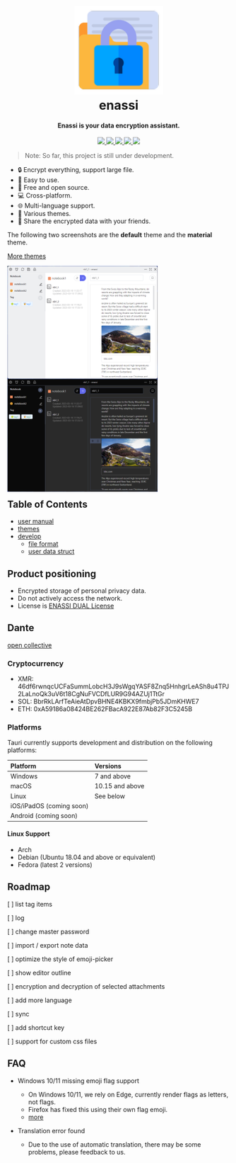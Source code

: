 <h1 align="center">
  <img src="./src-tauri/icons/Square150x150Logo.png" width=200 height=200/><br>
  enassi
</h1>


<h4 align="center">Enassi is your data encryption assistant.</h4>

<div align="center">
  <a href="https://github.com/enassi/enassi" target="_blank">
    <img src="https://img.shields.io/github/stars/enassi?style=social" />
  </a>
  <a href="https://github.com/enassi/enassi" target="_blank">
    <img src="https://img.shields.io/github/followers/enassi?style=social" />
  </a>
  <a href="https://github.com/enassi/enassi" target="_blank">
    <img src="https://img.shields.io/github/watchers/enassi/enassi?style=social" />
  </a>
  <a href="https://discord.gg/2yrMRAnV3M" target="_blank">
      <img src="https://img.shields.io/badge/chat-discord-7289da.svg">
  </a>
   <a href="https://opencollective.com/enassi" target="_blank">
      <img src="https://img.shields.io/badge/sponsor-Open%20Collective-blue.svg">
  </a>
</div>

> Note: So far, this project is still under development.

- 🔒 Encrypt everything, support large file.
- 🙂 Easy to use.
- 💌 Free and open source.
- 💻 Cross-platform.
- 🌐 Multi-language support.
- 🎨 Various themes.
- 🔗 Share the encrypted data with your friends.

The following two screenshots are the **default** theme and the **material** theme.

[More themes](./docs/en/themes.md)

<p>
  <img src="./docs/images/default.png" width="340px" style="float:left">
  <div style="float:left;">&nbsp;</div>
  <img src="./docs/images/material.png" width="340px" style="float:left">
</p>
<p style="clear:both">

## Table of Contents

- [user manual](./docs/en/user_manual.md)
- [themes](./docs/en/themes.md)
- [develop](./docs/en/develop.md)
  - [file format](./docs/en/file_format.md)
  - [user data struct](./docs/en/user_data_struct.md)

## Product positioning 

- Encrypted storage of personal privacy data.
- Do not actively access the network.
- License is [ENASSI DUAL License](./LICENSE)

## Dante

[open collective](https://opencollective.com/enassi)

### Cryptocurrency

* XMR: 46df6rwnqcUCFaSummLobcH3J9sWgqYASF8Znq5HnhgrLeASh8u4TPJ2LaLnoQk3uV6t18CgNuFVCDfLUR9G94AZUj1TtGr
* SOL: BbrRkLArfTeAieAtDpvBHNE4KBKX9fmbjPb5JDmKHWE7
* ETH: 0xA59186a08424BE262FBacA922E87Ab82F3C5245B

### Platforms

Tauri currently supports development and distribution on the following platforms:

| Platform                 | Versions        |
| :----------------------- | :-------------- |
| Windows                  | 7 and above     |
| macOS                    | 10.15 and above |
| Linux                    | See below       |
| iOS/iPadOS (coming soon) |                 |
| Android (coming soon)    |                 |

#### Linux Support

- Arch
- Debian (Ubuntu 18.04 and above or equivalent)
- Fedora (latest 2 versions)

## Roadmap

[ ] list tag items

[ ] log

[ ] change master password

[ ] import / export note data

[ ] optimize the style of emoji-picker 

[ ] show editor outline

[ ] encryption and decryption of selected attachments

[ ] add more language

[ ] sync

[ ] add shortcut key 

[ ] support for custom css files

## FAQ

- Windows 10/11 missing emoji flag support
  - On Windows 10/11, we rely on Edge, currently render flags as letters, not flags. 
  - Firefox has fixed this using their own flag emoji.
  - [more](https://github.com/nolanlawson/emoji-picker-element/issues/269)

- Translation error found
  - Due to the use of automatic translation, there may be some problems, please feedback to us.